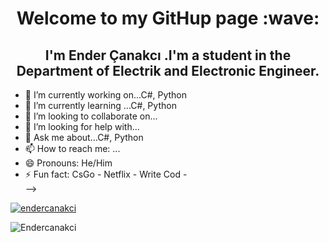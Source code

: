 <h1 align="center"> Welcome to my GitHup page :wave:</h1>
<h2 align="center">I'm Ender Çanakcı .I'm a student in the Department of Electrik and Electronic Engineer.</h2>

- 🔭 I’m currently working on...C#, Python
- 🌱 I’m currently learning ...C#, Python
- 👯 I’m looking to collaborate on...
- 🤔 I’m looking for help with...
- 💬 Ask me about...C#, Python
- 📫 How to reach me: ...
- 😄 Pronouns: He/Him
- ⚡ Fun fact: CsGo - Netflix - Write Cod -  
-->

<p align="left"> <a href="https://twitter.com/endercanakci" target="blank"><img src="https://img.shields.io/twitter/follow/endercanakci?logo=twitter&style=for-the-badge" alt="endercanakci" /></a>

<p align="left"> <img src="https://komarev.com/ghpvc/?username=Endercanakci&label=Profile%20views&color=0e75b6&style=flat" alt="Endercanakci" /> </p>
